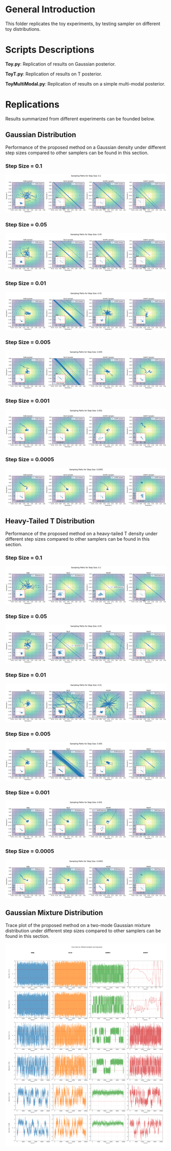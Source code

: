 # General Introduction
This folder replicates the toy experiments, by testing sampler on different toy distributions.

# Scripts Descriptions
**Toy.py**: Replication of results on Gaussian posterior.

**ToyT.py**: Replication of results on T posterior.

**ToyMultiModal.py**: Replication of results on a simple multi-modal posterior.

# Replications

Results summarized from different experiments can be founded below.

## Gaussian Distribution
Performance of the proposed method on a Gaussian density under different step sizes compared to other samplers can be found in this section.

### Step Size = 0.1
![avatar](images/Step1e-1.png)

### Step Size = 0.05
![avatar](images/Step5e-2.png)

### Step Size = 0.01
![avatar](images/Step1e-2.png)

### Step Size = 0.005
![avatar](images/Step5e-3.png)

### Step Size = 0.001
![avatar](images/Step1e-3.png)

### Step Size = 0.0005
![avatar](images/Step5e-4.png)

## Heavy-Tailed T Distribution
Performance of the proposed method on a heavy-tailed T density under different step sizes compared to other samplers can be found in this section.

### Step Size = 0.1
![avatar](images/1e-1.png)

### Step Size = 0.05
![avatar](images/5e-2.png)

### Step Size = 0.01
![avatar](images/1e-2.png)

### Step Size = 0.005
![avatar](images/5e-3.png)

### Step Size = 0.001
![avatar](images/1e-3.png)

### Step Size = 0.0005
![avatar](images/5e-4.png)


## Gaussian Mixture Distribution
Trace plot of the proposed method on a two-mode Gaussian mixture distribution under different step sizes compared to other samplers can be found in this section.

![avatar](images/trace_plots.png)
